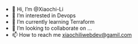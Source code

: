 - 👋 Hi, I’m @Xiaochi-Li
- 👀 I’m interested in Devops
- 🌱 I’m currently learning Terraform
- 💞️ I’m looking to collaborate on ...
- 📫 How to reach me xiaochiliwebdev@gamil.com

<!---
Xiaochi-Li/Xiaochi-Li is a ✨ special ✨ repository because its `README.md` (this file) appears on your GitHub profile.
You can click the Preview link to take a look at your changes.
--->
